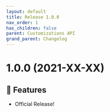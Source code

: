```yaml
---
layout: default
title: Release 1.0.0
nav_order: 1
has_children: false
parent: Customizations API
grand_parent: Changelog
---
```


# 1.0.0 (2021-XX-XX)

## 🚀 Features

* Official Release!
